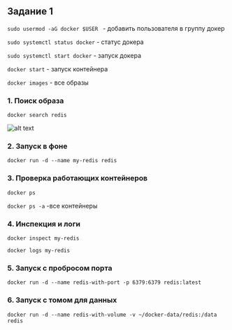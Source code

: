## Задание 1

`sudo usermod -aG docker $USER ` - добавить пользователя в группу докер

`sudo systemctl status docker` - статус докера

`sudo systemctl start docker` - запуск докера

`docker start` - запуск контейнера

`docker images` - все образы

### 1. Поиск образа
`docker search redis`

![alt text](image.png)

### 2. Запуск в фоне
`docker run -d --name my-redis redis`

### 3. Проверка работающих контейнеров
`docker ps`

`docker ps -a` -все контейнеры

### 4. Инспекция и логи
`docker inspect my-redis`

`docker logs my-redis`

### 5. Запуск с пробросом порта
`docker run -d --name redis-with-port -p 6379:6379 redis:latest`

### 6. Запуск с томом для данных
`docker run -d --name redis-with-volume -v ~/docker-data/redis:/data redis`
